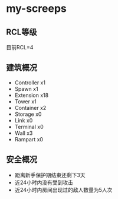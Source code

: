 # my-screeps
## RCL等级
目前RCL=4

## 建筑概况
- Controller x1
- Spawn x1
- Extension x18 
- Tower x1
- Container x2
- Storage x0
- Link x0
- Terminal x0
- Wall x3
- Rampart x0

## 安全概况
- 距离新手保护期结束还剩下3天
- 近24小时内没有受到攻击
- 近24小时内房间出现过的敌人数量为5人次
